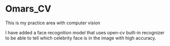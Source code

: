 # Omars_CV
This is my practice area with computer vision 


I have added a face recognition model that uses open-cv built-in recognizer to be able to tell which celebrity face is in the image with high accuracy. 
